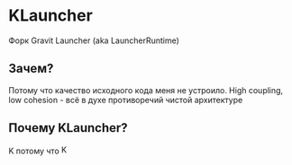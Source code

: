 # KLauncher
Форк Gravit Launcher (aka LauncherRuntime)

## Зачем?
Потому что качество исходного кода меня не устроило. High coupling, low cohesion - всё в духе противоречий чистой архитектуре 

## Почему KLauncher? 
K потому что <a title="JetBrains, Public domain, via Wikimedia Commons" href="https://commons.wikimedia.org/wiki/File:Kotlin_Icon.svg"><img width="16" alt="Kotlin Icon" src="https://upload.wikimedia.org/wikipedia/commons/thumb/0/06/Kotlin_Icon.svg/512px-Kotlin_Icon.svg.png"></a>
